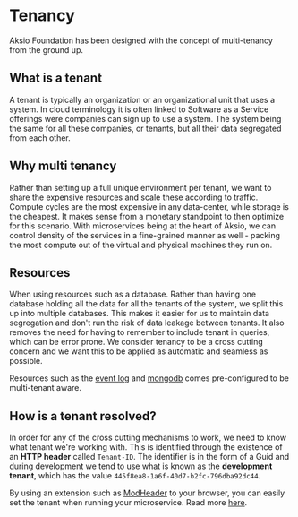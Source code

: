 # Tenancy

Aksio Foundation has been designed with the concept of multi-tenancy from the ground up.

## What is a tenant

A tenant is typically an organization or an organizational unit that uses a system.
In cloud terminology it is often linked to Software as a Service offerings were companies
can sign up to use a system. The system being the same for all these companies, or tenants,
but all their data segregated from each other.

## Why multi tenancy

Rather than setting up a full unique environment per tenant, we want to share the expensive
resources and scale these according to traffic. Compute cycles are the most expensive in
any data-center, while storage is the cheapest. It makes sense from a monetary standpoint to
then optimize for this scenario. With microservices being at the heart of Aksio, we can
control density of the services in a fine-grained manner as well - packing the most compute
out of the virtual and physical machines they run on.

## Resources

When using resources such as a database. Rather than having one database holding all the
data for all the tenants of the system, we split this up into multiple databases.
This makes it easier for us to maintain data segregation and don't run the risk of data
leakage between tenants. It also removes the need for having to remember to include
tenant in queries, which can be error prone. We consider tenancy to be a cross cutting
concern and we want this to be applied as automatic and seamless as possible.

Resources such as the [event log](./events.md) and [mongodb](./mongodb.md) comes pre-configured
to be multi-tenant aware.

## How is a tenant resolved?

In order for any of the cross cutting mechanisms to work, we need to know what tenant we're
working with. This is identified through the existence of an **HTTP header** called `Tenant-ID`.
The identifier is in the form of a Guid and during development we tend to use what is known
as the **development tenant**, which has the value `445f8ea8-1a6f-40d7-b2fc-796dba92dc44`.

By using an extension such as [ModHeader](https://modheader.com/) to your browser, you can easily
set the tenant when running your microservice. Read more [here](https://modheader.com/guide/).
